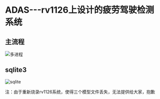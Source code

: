 # ADAS---rv1126上设计的疲劳驾驶检测系统
## 主流程

![多进程](https://cdn.jsdelivr.net/gh/rkjjx/Pictures@main/%E5%A4%9A%E8%BF%9B%E7%A8%8B.jpg)

## sqlite3

![sqlite](https://cdn.jsdelivr.net/gh/rkjjx/Pictures@main/sqlite.jpg)

注：由于重新烧录rv1126系统，使得三个模型文件丢失，无法提供给大家，抱歉



